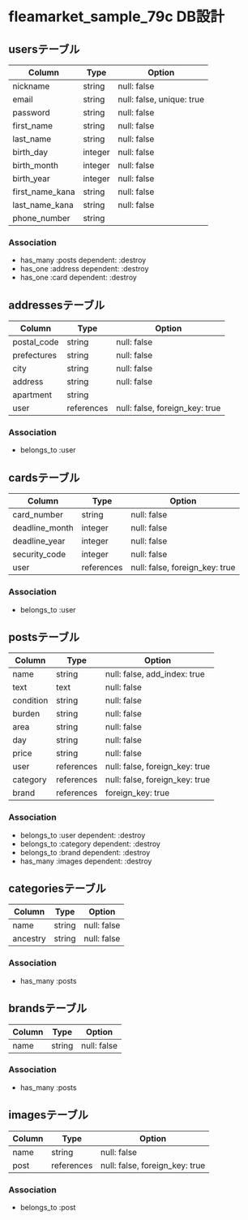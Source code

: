 # fleamarket_sample_79c DB設計
## usersテーブル
|Column|Type|Option|
|------|----|------|
|nickname|string|null: false|
|email|string|null: false, unique: true|
|password|string|null: false|
|first_name|string|null: false|
|last_name|string|null: false|
|birth_day|integer|null: false|
|birth_month|integer|null: false|
|birth_year|integer|null: false|
|first_name_kana|string|null: false|
|last_name_kana|string|null: false|
|phone_number|string||
### Association
- has_many :posts dependent: :destroy
- has_one :address dependent: :destroy
- has_one :card dependent: :destroy

## addressesテーブル
|Column|Type|Option|
|------|----|------|
|postal_code|string|null: false|
|prefectures|string|null: false|
|city|string|null: false|
|address|string|null: false|
|apartment|string||
|user|references|null: false, foreign_key: true|
### Association
- belongs_to :user

## cardsテーブル
|Column|Type|Option|
|------|----|------|
|card_number|string|null: false|
|deadline_month|integer|null: false|
|deadline_year|integer|null: false|
|security_code|integer|null: false|
|user|references|null: false, foreign_key: true|
### Association
- belongs_to :user

## postsテーブル
|Column|Type|Option|
|------|----|------|
|name|string|null: false, add_index: true|
|text|text|null: false|
|condition|string|null: false|
|burden|string|null: false|
|area|string|null: false|
|day|string|null: false|
|price|string|null: false|
|user|references|null: false, foreign_key: true|
|category|references|null: false, foreign_key: true|
|brand|references|foreign_key: true|
### Association
- belongs_to :user dependent: :destroy
- belongs_to :category dependent: :destroy
- belongs_to :brand dependent: :destroy
- has_many :images dependent: :destroy

## categoriesテーブル
|Column|Type|Option|
|------|----|------|
|name|string|null: false|
|ancestry|string|null: false|
### Association
- has_many :posts

## brandsテーブル
|Column|Type|Option|
|------|----|------|
|name|string|null: false|
### Association
- has_many :posts

## imagesテーブル
|Column|Type|Option|
|------|----|------|
|name|string|null: false|
|post|references|null: false, foreign_key: true|
### Association
- belongs_to :post 